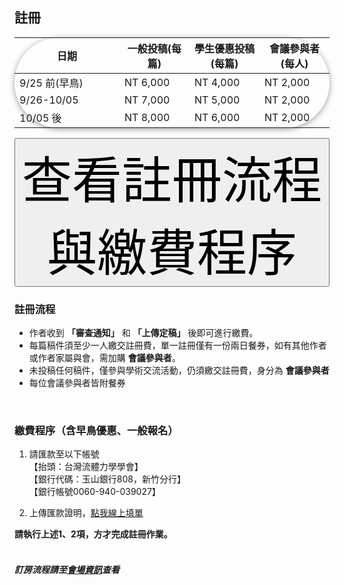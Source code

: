 

## 註冊


<body>
    <div class="table-wrapper">
        <table class="table">
            <thead>
                <tr>
                    <th style="width: 30%;">日期</th>
                    <th style="width: 20%;">一般投稿(每篇)</th>
                    <th style="width: 20%;">學生優惠投稿(每篇)</th>
                    <th style="width: 20%;">會議參與者(每人)</th>
                </tr>
            </thead>
            <tbody>
                <tr>
                    <td>9/25 前(早鳥)</td>
                    <td>NT 6,000</td>
                    <td>NT 4,000</td>
                    <td>NT 2,000</td>
                </tr>
                <tr>
                    <td>9/26-10/05</td>
                    <td>NT 7,000</td>
                    <td>NT 5,000</td>
                    <td>NT 2,000</td>
                </tr>
                <tr>
                    <td>10/05 後</td>
                    <td>NT 8,000</td>
                    <td>NT 6,000</td>
                    <td>NT 2,000</td>
                </tr>
            </tbody>
        </table>
    </div>

<button class="btn btn-primary mb-3" style="font-size: 2vh" type="button" data-bs-toggle="collapse" data-bs-target="#registerSection" aria-expanded="false" aria-controls="registerSection">查看註冊流程與繳費程序</button>

<div class="collapse" id="registerSection">
  <div class="card card-body">

  ### 註冊流程
  * 作者收到 **「審查通知」** 和 **「上傳定稿」** 後即可進行繳費。
  * 每篇稿件須至少一人繳交註冊費，單一註冊僅有一份兩日餐券，如有其他作者或作者家屬與會，需加購 __會議參與者__。
  * 未投稿任何稿件，僅參與學術交流活動，仍須繳交註冊費，身分為 __會議參與者__
  * 每位會議參與者皆附餐券
  <br/>

  ### 繳費程序（含早鳥優惠、一般報名）
  1. 請匯款至以下帳號    
  【抬頭：台灣流體力學學會】  
  【銀行代碼：玉山銀行808，新竹分行】  
  【銀行帳號0060-940-039027】

  2. 上傳匯款證明，[點我線上填單]() <!-- 這邊放表單連結 -->  

  **請執行上述1、2項，方才完成註冊作業。**
  <br/><br/>

  ##### 訂房流程請至<a href="#venue" onclick="loadMarkdown('content/venue.md')">會場資訊</a>查看

  </div>
</div>

<div hidden>
    <a class="registration-btn"
    href="#register" style = "pointer-events: none" alt = "Sign in / Registration now">
    註冊尚未開放
    </a>
</div>

</body>

<style>
          /* 只影響 Markdown 區域的所有表格 --------------------------- */

            /* ============  外框（負責寬度、圓角、陰影、捲軸） ============ */
            .table-wrapper{
            width:fit-content;     /* 寬度 = 內容本身 (表格) */
            margin: left;             /* 置左 */ 
            border: 0.1vh solidrgba(213, 213, 213, 0.45);
            border-radius: 2vh;
            box-shadow: 0 2px 10px rgba(0, 0, 0, 0.38);
            }

          .md-content table,
          #markdown-container table{
            width: 100%;                /* 撐到跟外框一樣寬 */
            border-collapse: collapse;  /* 表頭／內容線條連在一起 */
            overflow:auto;
            box-shadow:0 3px 20px rgba(0,0,0,.08);
            font-family:"Segoe UI",Roboto,"Helvetica Neue",Arial,"Noto Sans",sans-serif;
            font-size:1rem;                     /* 16px，可視需要調整 */
            color:#333;
          }

          /* 表頭 ---------------------------------------------------- */
          .md-content th,
          #markdown-container th{
            font-weight:600;
            font-size:3.5vh;                  /* 稍大一點 */
            padding:2vh 3vh;
            text-align:left;                    /* 日期欄靠左 */
            border-bottom:0.4vh solid rgb(192, 192, 192);    /* 粗底線 */
            background:#fff;                    /* 白底，避免斑馬紋影響 */
          }
          .md-content th,
          #markdown-container th:not(:first-child){    
            text-align:left;
            }


          /* 表格內容 ------------------------------------------------ */
          .md-content td,
          #markdown-container td{
            font-size:3.5vh; 
            padding:2vh 3vh;
            border-bottom:0.2vh solid rgb(192, 192, 192);    /* 細底線 */
            background:#fff;     
            text-align:left; 
          }
            /* 表頭：金額欄改右對齊 */


            /* 最後一列不需要底線 */
            .md-content tr,
            #markdown-container tr:last-child td{
            border-bottom:none;
            }

          /* 表格過寬時的橫向捲軸 ------------------------------------ */
          .md-content table,
          #markdown-container table{
            display: block;
            overflow-x: auto;            /* 出現 scroll bar → 手機也不會被撐破版 */
            white-space: nowrap;         /* 視需要可拿掉；拿掉就會自動換行 */
          }

          /* 可選：讓表格置中且有圓角陰影 ------------------------------ */
          .md-content table,
          #markdown-container table{
            border-radius: 6px;
            box-shadow: 0 2px 6px rgba(0,0,0,.06);
          }
            /* ========================================
            註冊按鈕  (class="registration-btn")
            ======================================== */
            .registration-btn{
            /* 形狀 & 位置 ---------------------------------- */
            display:inline-block;     /* 寬度依文字自適應；改 block 可整塊可點 */
            padding:2.5vh 4vh;        /* 上下 / 左右，抓到你截圖那個比例 */
            border-radius:0;          /* 要圓角就改 4px、6px… */
            border:none;
            text-decoration:none;

            /* 顏色 & 字體 ---------------------------------- */
            background: rgba(70, 180, 200);       /* Bootstrap danger 紅再淡一點；自由微調 */
            color:#fff;
            font-size:3.5vh;         /* 跟截圖差不多的大字 */
            font-weight:400;          /* 不要超粗 */
            letter-spacing:0.5px;     /* 白字更清晰，可刪 */

            /* 互動態效果 ------------------------------------ */
            transition:background .2s ease, transform .05s ease;
            cursor:pointer;
            }
            .registration-btn:hover,
            .registration-btn:focus{
            background: #000000;       /* hover 深一階 */
            }
            .registration-btn:active{
            transform:translateY(1px);/* 按下微內縮，可刪 */
            }
</style>